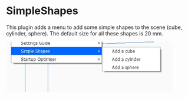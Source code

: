 # SimpleShapes

This plugin adds a menu to add some simple shapes to the scene (cube, cylinder, sphere). The default size for all these shapes is 20 mm.

![menu Extensions Simple Shapes](./images/menu.jpg)
